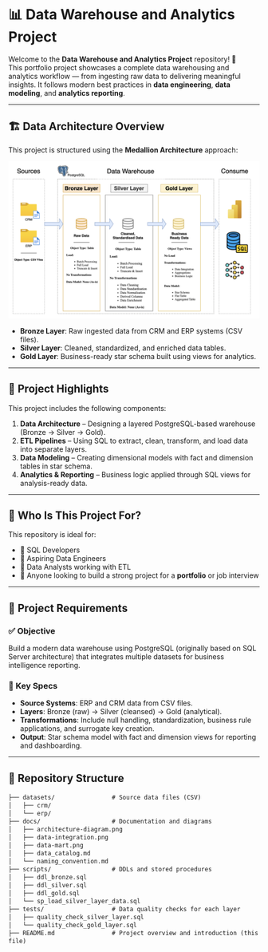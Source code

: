 # 📊 Data Warehouse and Analytics Project

Welcome to the **Data Warehouse and Analytics Project** repository! 🚀  
This portfolio project showcases a complete data warehousing and analytics workflow — from ingesting raw data to delivering meaningful insights. It follows modern best practices in **data engineering**, **data modeling**, and **analytics reporting**.

---

## 🏗️ Data Architecture Overview

This project is structured using the **Medallion Architecture** approach:

![Data Architecture](/docs/architecture-diagram.png)

- **Bronze Layer**: Raw ingested data from CRM and ERP systems (CSV files).
- **Silver Layer**: Cleaned, standardized, and enriched data tables.
- **Gold Layer**: Business-ready star schema built using views for analytics.

---

## 📖 Project Highlights

This project includes the following components:

1. **Data Architecture** – Designing a layered PostgreSQL-based warehouse (Bronze → Silver → Gold).
2. **ETL Pipelines** – Using SQL to extract, clean, transform, and load data into separate layers.
3. **Data Modeling** – Creating dimensional models with fact and dimension tables in star schema.
4. **Analytics & Reporting** – Business logic applied through SQL views for analysis-ready data.

---

## 🎯 Who Is This Project For?

This repository is ideal for:

- 📌 SQL Developers  
- 📌 Aspiring Data Engineers  
- 📌 Data Analysts working with ETL  
- 📌 Anyone looking to build a strong project for a **portfolio** or job interview  

---

## 🚀 Project Requirements

### ✅ Objective
Build a modern data warehouse using PostgreSQL (originally based on SQL Server architecture) that integrates multiple datasets for business intelligence reporting.

### 🔧 Key Specs

- **Source Systems**: ERP and CRM data from CSV files.
- **Layers**: Bronze (raw) → Silver (cleansed) → Gold (analytical).
- **Transformations**: Include null handling, standardization, business rule applications, and surrogate key creation.
- **Output**: Star schema model with fact and dimension views for reporting and dashboarding.

---

## 📁 Repository Structure

```plaintext
├── datasets/                # Source data files (CSV)
│   ├── crm/
│   └── erp/
├── docs/                    # Documentation and diagrams
│   ├── architecture-diagram.png
│   ├── data-integration.png
│   ├── data-mart.png
│   ├── data_catalog.md
│   └── naming_convention.md
├── scripts/                 # DDLs and stored procedures
│   ├── ddl_bronze.sql
│   ├── ddl_silver.sql
│   ├── ddl_gold.sql
│   └── sp_load_silver_layer_data.sql
├── tests/                   # Data quality checks for each layer
│   ├── quality_check_silver_layer.sql
│   └── quality_check_gold_layer.sql
├── README.md                # Project overview and introduction (this file)
